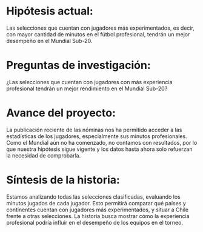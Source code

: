 # Hipótesis actual:
 Las selecciones que cuentan con jugadores más experimentados, es decir, con mayor cantidad de minutos en el fútbol profesional, tendrán un mejor desempeño en el Mundial Sub-20.
# Preguntas de investigación:
 ¿Las selecciones que cuentan con jugadores con más experiencia profesional tendrán un mejor rendimiento en el Mundial Sub-20?
# Avance del proyecto:
 La publicación reciente de las nóminas nos ha permitido acceder a las estadísticas de los jugadores, especialmente sus minutos profesionales. Como el Mundial aún no ha comenzado, no contamos con resultados, por lo que nuestra hipótesis sigue vigente y los datos hasta ahora solo refuerzan la necesidad de comprobarla.
# Síntesis de la historia:
 Estamos analizando todas las selecciones clasificadas, evaluando los minutos jugados de cada jugador. Esto permitirá comparar qué países y continentes cuentan con jugadores más experimentados, y situar a Chile frente a otras selecciones. La historia busca mostrar cómo la experiencia profesional podría influir en el desempeño de los equipos en el torneo.
